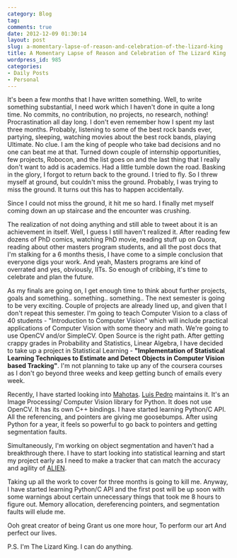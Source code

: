 ```yaml
---
category: Blog
tag: 
comments: true
date: 2012-12-09 01:30:14
layout: post
slug: a-momentary-lapse-of-reason-and-celebration-of-the-lizard-king
title: A Momentary Lapse of Reason and Celebration of The Lizard King
wordpress_id: 985
categories:
- Daily Posts
- Personal
---
```


It's been a few months that I have written something. Well, to write something substantial, I need work which I haven't done in quite a long time. No commits, no contribution, no projects, no research, nothing! Procrastination all day long. I don't even remember how I spent my last three months. Probably, listening to some of the best rock bands ever, partying, sleeping, watching movies about the best rock bands, playing Ultimate. No clue. I am the king of people who take bad decisions and no one can beat me at that. Turned down couple of internship opportunities, few projects, Robocon, and the list goes on and the last thing that I really don't want to add is academics. Had a little tumble down the road. Basking in the glory, I forgot to return back to the ground. I tried to fly. So I threw myself at ground, but couldn't miss the ground. Probably, I was trying to miss the ground. It turns out this has to happen accidentally.

Since I could not miss the ground, it hit me so hard. I finally met myself coming down an up staircase and the encounter was crushing.

The realization of not doing anything and still able to tweet about it is an achievement in itself. Well, I guess I still haven't realized it. After reading few dozens of PhD comics, watching PhD movie, reading stuff up on Quora, reading about other masters program students, and all the post docs that I'm stalking for a 6 months thesis, I have come to a simple conclusion that everyone digs your work. And yeah, Masters programs are kind of overrated and yes, obviously, IITs. So enough of cribbing, it's time to celebrate and plan the future.

As my finals are going on, I get enough time to think about further projects, goals and something.. something.. something.. The next semester is going to be very exciting. Couple of projects are already lined up, and given that I don't repeat this semester. I'm going to teach Computer Vision to a class of 40 students - "Introduction to Computer Vision" which will include practical applications of Computer Vision with some theory and math. We're going to use OpenCV and/or SimpleCV. Open Source is the right path. After getting crappy grades in Probability and Statistics, Linear Algebra, I have decided to take up a project in Statistical Learning - **"Implementation of Statistical Learning Techniques to Estimate and Detect Objects in Computer Vision based Tracking"**. I'm not planning to take up any of the coursera courses as I don't go beyond three weeks and keep getting bunch of emails every week.

Recently, I have started looking into [Mahotas](https://github.com/luispedro/mahotas/). [Luis Pedro](http://luispedro.org/) maintains it. It's an Image Processing/ Computer Vision library for Python. It does not use OpenCV. It has its own C++ bindings. I have started learning Python/C API. All the referencing, and pointers are giving me goosebumps. After using Python for a year, it feels so powerful to go back to pointers and getting segmentation faults.

Simultaneously, I'm working on object segmentation and haven't had a breakthrough there. I have to start looking into statistical learning and start my project early as I need to make a tracker that can match the accuracy and agility of [ALIEN](http://www.micc.unifi.it/pernici/).

Taking up all the work to cover for three months is going to kill me. Anyway, I have started learning Python/C API and the first post will be up soon with some warnings about certain unnecessary things that took me 8 hours to figure out. Memory allocation, dereferencing pointers, and segmentation faults will elude me.



Ooh great creator of being 
Grant us one more hour, 
To perform our art 
And perfect our lives.



P.S. I'm The Lizard King. I can do anything.
